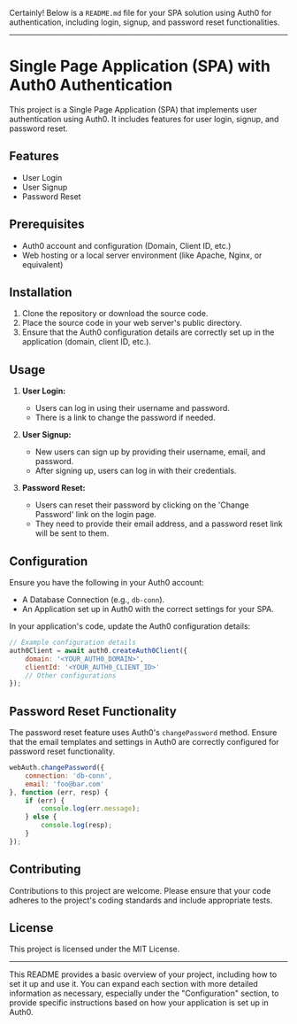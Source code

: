 Certainly! Below is a `README.md` file for your SPA solution using Auth0 for authentication, including login, signup, and password reset functionalities.

---

# Single Page Application (SPA) with Auth0 Authentication

This project is a Single Page Application (SPA) that implements user authentication using Auth0. It includes features for user login, signup, and password reset.

## Features

- User Login
- User Signup
- Password Reset

## Prerequisites

- Auth0 account and configuration (Domain, Client ID, etc.)
- Web hosting or a local server environment (like Apache, Nginx, or equivalent)

## Installation

1. Clone the repository or download the source code.
2. Place the source code in your web server's public directory.
3. Ensure that the Auth0 configuration details are correctly set up in the application (domain, client ID, etc.).

## Usage

1. **User Login:**
   - Users can log in using their username and password.
   - There is a link to change the password if needed.
   
2. **User Signup:**
   - New users can sign up by providing their username, email, and password.
   - After signing up, users can log in with their credentials.

3. **Password Reset:**
   - Users can reset their password by clicking on the 'Change Password' link on the login page.
   - They need to provide their email address, and a password reset link will be sent to them.

## Configuration

Ensure you have the following in your Auth0 account:

- A Database Connection (e.g., `db-conn`).
- An Application set up in Auth0 with the correct settings for your SPA.

In your application's code, update the Auth0 configuration details:

```javascript
// Example configuration details
auth0Client = await auth0.createAuth0Client({
    domain: '<YOUR_AUTH0_DOMAIN>',
    clientId: '<YOUR_AUTH0_CLIENT_ID>'
    // Other configurations
});
```

## Password Reset Functionality

The password reset feature uses Auth0's `changePassword` method. Ensure that the email templates and settings in Auth0 are correctly configured for password reset functionality.

```javascript
webAuth.changePassword({
    connection: 'db-conn',
    email: 'foo@bar.com'
}, function (err, resp) {
    if (err) {
        console.log(err.message);
    } else {
        console.log(resp);
    }
});
```

## Contributing

Contributions to this project are welcome. Please ensure that your code adheres to the project's coding standards and include appropriate tests.

## License

This project is licensed under the MIT License.

---

This README provides a basic overview of your project, including how to set it up and use it. You can expand each section with more detailed information as necessary, especially under the "Configuration" section, to provide specific instructions based on how your application is set up in Auth0.